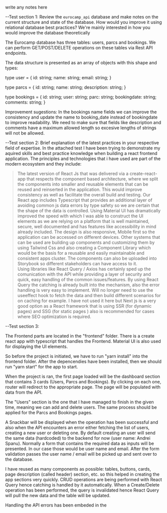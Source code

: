 write any notes here

--Test section 1: Review the `eurocamp_api` database and make notes on the current structure and state of the database. How would you improve it using relational database best practices? We're mainly interested in how you would improve the database theoretically

The Eurocamp database has three tables: users, parcs and bookings. 
We can perform GET/POST/DELETE operations on these tables via Rest API endpoints.

The data structure is presented as an array of objects with this shape and types: 

type user = {
    id: string;
    name: string;
    email: string;
}

type parcs = {
    id: string;
    name: string;
    description: string;
}

type bookings = {
    id: string;
    user: string;
    parc: string;
    bookingdate: string;
    comments: string;
}

Improvement sugestions:
In the bookings name fields we can improve the consistency and update the name to booking_date instead of bookingdate to improve readability.
We need to make sure that fields like description and comments have a maximum allowed length so excesive lengths of strings will not be allowed.


--Test section 2: Brief explanation of the latest practices in your respective field of expertise.
In the attached test I have been trying to demonstrate my aquired skills and best practice knowledge when building a react frontend application.
The principles and technologies that i have used are part of the modern ecosystem and they include:
>The latest version of React Js that was delivered via a create-react-app that respects the component based architecture, where we split the components into smaller and reusable elements that can be reused and reinserted in the application. This would improve consistency as well as facilitate the overall build and testing. 
>Our React app includes Typescript that provides an additional layer of avoiding common js data errors by type safety so we are certain that the shape of the data is controlled.
>Using Material UI has dramatically improved the speed with which I was able to construct the UI elements as we are relying on a platform that is well maintained, secure, well documented and has features like accessibility in mind already included. The design is also responsive, Mobile first so the application can be accessed on different devices. Other systems that can be used are building up components and customizing them by using Tailwind Css and also creating a Component Library which would be the basis for a reusable and easily maintainable and consistent apps cluster. The components can also be uploaded into Storybook so different stakeholders can have access to it.  
>Using libraries like React Query / Axios has certainly sped up the comunication with the API while providing a layer of security and quick, easy handling of the common issues/features. By using React Query the catching is already built into the mechanism, also the error handling is very easy to implement. Will no longer need to use the useeffect hook to fetch the data and then build different scenarios for on caching for example. 
>I have not used it here but Next js is a very good option as a React framework that is using SSR (for dynamic pages) and SSG (for static pages ) also is recommended for cases where SEO optimization is required. 


--Test section 3:

The Frontend parts are located in the "frontend" folder. There is a create react app with typescript that handles the Frontend. Material UI is also used for displaying the UI elements. 

So before the project is initiated, we have to run "yarn install" into the frontend folder. After the depencendies have been installed, then we should run "yarn start" for the app to start. 

When the project is ran, the first page loaded will be the dashboard section that contains 3 cards (Users, Parcs and Bookings).
By clicking on each one, router will redirect to the appropriate page. The page will be populated with data from the API.

The "Users" section is the one that I have managed to finish in the given time, meaning we can add and delete users. 
The same process should be applied for the Parcs and Bookings pages.

A Snackbar will be displayed when the operation has been successful and also when the API encounters an error either fetching the list of users, creating a new user or deleting one. 
By default creating an user will send the same data (hardcoded) to the backend for now (user name: Andrei Spanu). Normally a form that contains the required data as inputs will be presented. In our case those would be user name and email. 
After the form validation passes the user name / email will be picked up and sent over to the database. 

I have reused as many components as possible: tables, buttons, cards, page description (called header) section, etc. so this helped in creating the app sections very quickly.
CRUD operations are being performed with React Query hence catching is handled by it automatically. When a Create/Delete operation has been performed, the query is invalidated hence React Query will pull the new data and the table will be updated.

Handling the API errors has been embeded in the 

